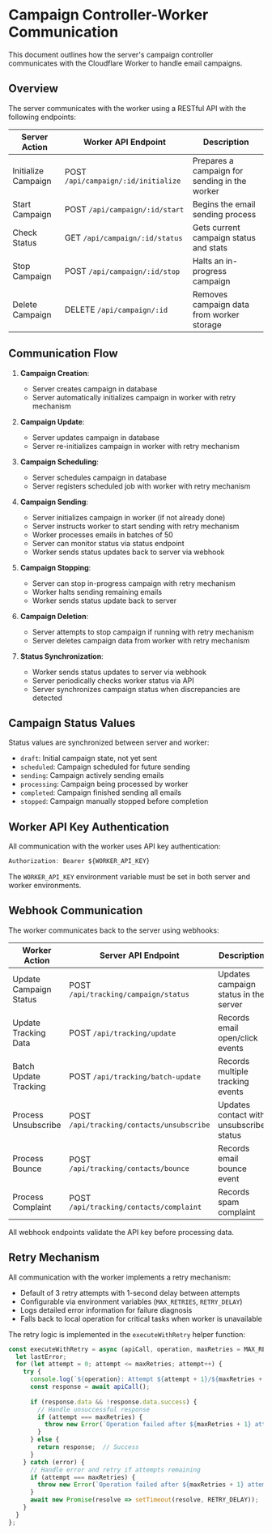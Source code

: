 # Campaign Controller-Worker Communication

This document outlines how the server's campaign controller communicates with the Cloudflare Worker to handle email campaigns.

## Overview

The server communicates with the worker using a RESTful API with the following endpoints:

| Server Action | Worker API Endpoint | Description |
|--------------|---------------------|-------------|
| Initialize Campaign | POST `/api/campaign/:id/initialize` | Prepares a campaign for sending in the worker |
| Start Campaign | POST `/api/campaign/:id/start` | Begins the email sending process |
| Check Status | GET `/api/campaign/:id/status` | Gets current campaign status and stats |
| Stop Campaign | POST `/api/campaign/:id/stop` | Halts an in-progress campaign |
| Delete Campaign | DELETE `/api/campaign/:id` | Removes campaign data from worker storage |

## Communication Flow

1. **Campaign Creation**: 
   - Server creates campaign in database
   - Server automatically initializes campaign in worker with retry mechanism

2. **Campaign Update**:
   - Server updates campaign in database
   - Server re-initializes campaign in worker with retry mechanism

3. **Campaign Scheduling**:
   - Server schedules campaign in database
   - Server registers scheduled job with worker with retry mechanism

4. **Campaign Sending**:
   - Server initializes campaign in worker (if not already done)
   - Server instructs worker to start sending with retry mechanism
   - Worker processes emails in batches of 50
   - Server can monitor status via status endpoint
   - Worker sends status updates back to server via webhook

5. **Campaign Stopping**:
   - Server can stop in-progress campaign with retry mechanism
   - Worker halts sending remaining emails
   - Worker sends status update back to server

6. **Campaign Deletion**:
   - Server attempts to stop campaign if running with retry mechanism
   - Server deletes campaign data from worker with retry mechanism

7. **Status Synchronization**:
   - Worker sends status updates to server via webhook
   - Server periodically checks worker status via API
   - Server synchronizes campaign status when discrepancies are detected

## Campaign Status Values

Status values are synchronized between server and worker:

- `draft`: Initial campaign state, not yet sent
- `scheduled`: Campaign scheduled for future sending
- `sending`: Campaign actively sending emails
- `processing`: Campaign being processed by worker
- `completed`: Campaign finished sending all emails
- `stopped`: Campaign manually stopped before completion

## Worker API Key Authentication

All communication with the worker uses API key authentication:

```javascript
Authorization: Bearer ${WORKER_API_KEY}
```

The `WORKER_API_KEY` environment variable must be set in both server and worker environments.

## Webhook Communication

The worker communicates back to the server using webhooks:

| Worker Action | Server API Endpoint | Description |
|--------------|---------------------|-------------|
| Update Campaign Status | POST `/api/tracking/campaign/status` | Updates campaign status in the server |
| Update Tracking Data | POST `/api/tracking/update` | Records email open/click events |
| Batch Update Tracking | POST `/api/tracking/batch-update` | Records multiple tracking events |
| Process Unsubscribe | POST `/api/tracking/contacts/unsubscribe` | Updates contact with unsubscribe status |
| Process Bounce | POST `/api/tracking/contacts/bounce` | Records email bounce event |
| Process Complaint | POST `/api/tracking/contacts/complaint` | Records spam complaint |

All webhook endpoints validate the API key before processing data.

## Retry Mechanism

All communication with the worker implements a retry mechanism:

- Default of 3 retry attempts with 1-second delay between attempts
- Configurable via environment variables (`MAX_RETRIES`, `RETRY_DELAY`)
- Logs detailed error information for failure diagnosis
- Falls back to local operation for critical tasks when worker is unavailable

The retry logic is implemented in the `executeWithRetry` helper function:

```javascript
const executeWithRetry = async (apiCall, operation, maxRetries = MAX_RETRIES) => {
  let lastError;
  for (let attempt = 0; attempt <= maxRetries; attempt++) {
    try {
      console.log(`${operation}: Attempt ${attempt + 1}/${maxRetries + 1}`);
      const response = await apiCall();
      
      if (response.data && !response.data.success) {
        // Handle unsuccessful response
        if (attempt === maxRetries) {
          throw new Error(`Operation failed after ${maxRetries + 1} attempts`);
        }
      } else {
        return response;  // Success
      }
    } catch (error) {
      // Handle error and retry if attempts remaining
      if (attempt === maxRetries) {
        throw new Error(`Operation failed after ${maxRetries + 1} attempts`);
      }
      await new Promise(resolve => setTimeout(resolve, RETRY_DELAY));
    }
  }
};
```
